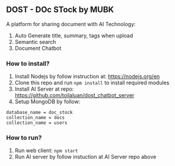 ## DOST - DOc STock by MUBK

A platform for sharing document with AI Technology:
1. Auto Generate title, summary, tags when upload
2. Semantic search
3. Document Chatbot

### How to install?

1. Install Nodejs by follow instruction at: https://nodejs.org/en
2. Clone this repo and run `npm install` to install required modules
3. Install AI Server at repo: https://github.com/toilaluan/dost_chatbot_server
4. Setup MongoDB by follow: 
```
database_name = doc_stock
collection_name = docs
collection_name = users
```

### How to run?

1. Run web client: `npm start`
2. Run AI server by follow instuction at AI Server repo above
